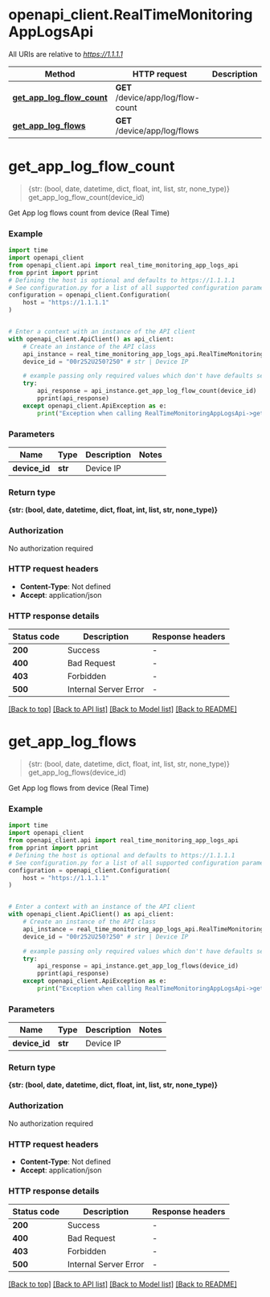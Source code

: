 # openapi_client.RealTimeMonitoringAppLogsApi

All URIs are relative to *https://1.1.1.1*

Method | HTTP request | Description
------------- | ------------- | -------------
[**get_app_log_flow_count**](RealTimeMonitoringAppLogsApi.md#get_app_log_flow_count) | **GET** /device/app/log/flow-count | 
[**get_app_log_flows**](RealTimeMonitoringAppLogsApi.md#get_app_log_flows) | **GET** /device/app/log/flows | 


# **get_app_log_flow_count**
> {str: (bool, date, datetime, dict, float, int, list, str, none_type)} get_app_log_flow_count(device_id)



Get App log flows count from device (Real Time)

### Example


```python
import time
import openapi_client
from openapi_client.api import real_time_monitoring_app_logs_api
from pprint import pprint
# Defining the host is optional and defaults to https://1.1.1.1
# See configuration.py for a list of all supported configuration parameters.
configuration = openapi_client.Configuration(
    host = "https://1.1.1.1"
)


# Enter a context with an instance of the API client
with openapi_client.ApiClient() as api_client:
    # Create an instance of the API class
    api_instance = real_time_monitoring_app_logs_api.RealTimeMonitoringAppLogsApi(api_client)
    device_id = "00r252U250?250" # str | Device IP

    # example passing only required values which don't have defaults set
    try:
        api_response = api_instance.get_app_log_flow_count(device_id)
        pprint(api_response)
    except openapi_client.ApiException as e:
        print("Exception when calling RealTimeMonitoringAppLogsApi->get_app_log_flow_count: %s\n" % e)
```


### Parameters

Name | Type | Description  | Notes
------------- | ------------- | ------------- | -------------
 **device_id** | **str**| Device IP |

### Return type

**{str: (bool, date, datetime, dict, float, int, list, str, none_type)}**

### Authorization

No authorization required

### HTTP request headers

 - **Content-Type**: Not defined
 - **Accept**: application/json


### HTTP response details

| Status code | Description | Response headers |
|-------------|-------------|------------------|
**200** | Success |  -  |
**400** | Bad Request |  -  |
**403** | Forbidden |  -  |
**500** | Internal Server Error |  -  |

[[Back to top]](#) [[Back to API list]](../README.md#documentation-for-api-endpoints) [[Back to Model list]](../README.md#documentation-for-models) [[Back to README]](../README.md)

# **get_app_log_flows**
> {str: (bool, date, datetime, dict, float, int, list, str, none_type)} get_app_log_flows(device_id)



Get App log flows from device (Real Time)

### Example


```python
import time
import openapi_client
from openapi_client.api import real_time_monitoring_app_logs_api
from pprint import pprint
# Defining the host is optional and defaults to https://1.1.1.1
# See configuration.py for a list of all supported configuration parameters.
configuration = openapi_client.Configuration(
    host = "https://1.1.1.1"
)


# Enter a context with an instance of the API client
with openapi_client.ApiClient() as api_client:
    # Create an instance of the API class
    api_instance = real_time_monitoring_app_logs_api.RealTimeMonitoringAppLogsApi(api_client)
    device_id = "00r252U250?250" # str | Device IP

    # example passing only required values which don't have defaults set
    try:
        api_response = api_instance.get_app_log_flows(device_id)
        pprint(api_response)
    except openapi_client.ApiException as e:
        print("Exception when calling RealTimeMonitoringAppLogsApi->get_app_log_flows: %s\n" % e)
```


### Parameters

Name | Type | Description  | Notes
------------- | ------------- | ------------- | -------------
 **device_id** | **str**| Device IP |

### Return type

**{str: (bool, date, datetime, dict, float, int, list, str, none_type)}**

### Authorization

No authorization required

### HTTP request headers

 - **Content-Type**: Not defined
 - **Accept**: application/json


### HTTP response details

| Status code | Description | Response headers |
|-------------|-------------|------------------|
**200** | Success |  -  |
**400** | Bad Request |  -  |
**403** | Forbidden |  -  |
**500** | Internal Server Error |  -  |

[[Back to top]](#) [[Back to API list]](../README.md#documentation-for-api-endpoints) [[Back to Model list]](../README.md#documentation-for-models) [[Back to README]](../README.md)

